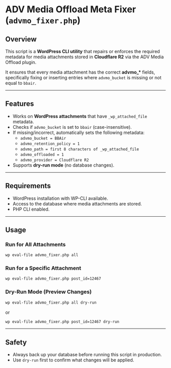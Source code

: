 # ADV Media Offload Meta Fixer (`advmo_fixer.php`)

## Overview

This script is a **WordPress CLI utility** that repairs or enforces the required metadata for media attachments stored in **Cloudflare R2** via the ADV Media Offload plugin.

It ensures that every media attachment has the correct **advmo\_\*** fields, specifically fixing or inserting entries where `advmo_bucket` is missing or not equal to `bbair`.

---

## Features

- Works on **WordPress attachments** that have `_wp_attached_file` metadata.
- Checks if `advmo_bucket` is set to `bbair` (case-insensitive).
- If missing/incorrect, automatically sets the following metadata:
  - `advmo_bucket = BBAir`
  - `advmo_retention_policy = 1`
  - `advmo_path = first 8 characters of _wp_attached_file`
  - `advmo_offloaded = 1`
  - `advmo_provider = Cloudflare R2`
- Supports **dry-run mode** (no database changes).

---

## Requirements

- WordPress installation with WP-CLI available.
- Access to the database where media attachments are stored.
- PHP CLI enabled.

---

## Usage

### Run for All Attachments

```bash
wp eval-file advmo_fixer.php all
```

### Run for a Specific Attachment

```bash
wp eval-file advmo_fixer.php post_id=12467
```

### Dry-Run Mode (Preview Changes)

```bash
wp eval-file advmo_fixer.php all dry-run
```

or

```bash
wp eval-file advmo_fixer.php post_id=12467 dry-run
```

---

## Safety

- Always back up your database before running this script in production.
- Use `dry-run` first to confirm what changes will be applied.
